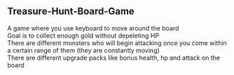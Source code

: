 ## Treasure-Hunt-Board-Game
A game where you use keyboard to move around the board <br />
Goal is to collect enough gold without depeleting HP <br />
There are different monsters who will begin attacking once you come within a certain range of them (they are constantly moving) <br />
There are different upgrade packs like bonus health, hp and attack on the board <br />
